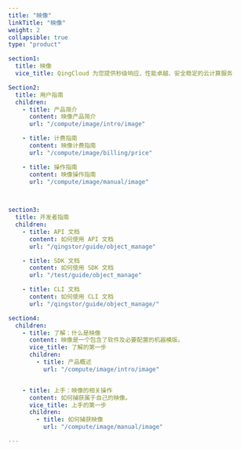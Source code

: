 ```yaml
---
title: "映像"
linkTitle: "映像"
weight: 2
collapsible: true
type: "product"

section1:
  title: 映像
  vice_title: QingCloud 为您提供秒级响应、性能卓越、安全稳定的云计算服务

Section2:
  title: 用户指南
  children:
    - title: 产品简介
      content: 映像产品简介
      url: "/compute/image/intro/image"

    - title: 计费指南
      content: 映像计费指南
      url: "/compute/image/billing/price"

    - title: 操作指南
      content: 映像操作指南
      url: "/compute/image/manual/image"

    

section3:
  title: 开发者指南
  children:
    - title: API 文档
      content: 如何使用 API 文档
      url: "/qingstor/guide/object_manage"

    - title: SDK 文档
      content: 如何使用 SDK 文档
      url: "/test/guide/object_manage"

    - title: CLI 文档
      content: 如何使用 CLI 文档
      url: "/qingstor/guide/object_manage/"

section4:
  children:
    - title: 了解：什么是映像
      content: 映像是一个包含了软件及必要配置的机器模版。
      vice_title: 了解的第一步
      children:
        - title: 产品概述
          url: "/compute/image/intro/image"


    - title: 上手：映像的相关操作
      content: 如何捕获属于自己的映像。
      vice_title: 上手的第一步
      children: 
        - title: 如何捕获映像
          url: "/compute/image/manual/image"

---
```



<!-- type: "product" 这个参数表明这是一个产品index页面 -->
<!-- section1 为产品index页面 主标题 副标题 video  video_img为视频图片  -->
<!-- section2 为产品index页面 第一个大块的用户文档配置  -->
<!-- section3 为产品index页面 第二个大块的开发者文档配置  -->
<!-- section4 为产品index页面 第三个大块的学习路径配置  -->